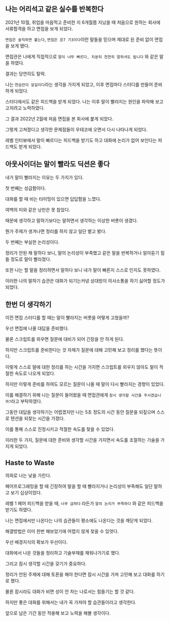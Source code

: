 ## 나는 어리석고 같은 실수를 반복한다

2021년 10월, 취업을 마음먹고 준비한 지 6개월쯤 지났을 때 처음으로 원하는 회사에 서류합격을 하고 면접을 보게 되었다.

`면접은 솔직하면 붙는다`, `면접은 운7 기3이다`이런 말들을 믿으며 제대로 된 준비 없이 면접을 보게 됐다. 

면접관은 나에게 직접적으로 `말이 너무 빠르다, 차분히 천천히 말하셔도 됩니다` 와 같은 말을 하였다. 

결과는 당연히도 탈락. 

나는 `연습만이 살길이다`라는 생각을 가지게 되었고, 이후 면접마다 스터디를 만들어 준비하게 되었다. 

스터디에서도 같은 피드백을 받게 되었다. 나는 이후 말이 빨라지는 원인을 파악해 보고 고치려고 노력하였다. 

그 결과 2022년 2월에 처음 면접을 본 회사에 붙게 되었다. 

그렇게 고쳐졌다고 생각한 문제점들이 우테코에 오면서 다시 나타나게 되었다.

레벨 인터뷰에서 말이 빠르다는 피드백을 받기도 하고 대화에 논리가 없어 보인다는 피드백도 받게 되었다.


## 아웃사이더는 말이 빨라도 딕션은 좋다

내가 말이 빨라지는 이유는 두 가지가 있다. 

첫 번째는 성급함이다. 

대화를 할 때 비는 타이밍이 있으면 답답함을 느꼈다. 

여백의 미와 같은 낭만은 못 참았다. 

때문에 생각하고 말하기보다는 말하면서 생각하는 이상한 버릇이 생겼다. 

뭔가 주제가 생겨나면 정리를 하지 않고 일단 뱉고 봤다. 

두 번째는 부실한 논리성이다. 

정리가 안된 채 말하다 보니, 말의 논리성이 부족했고 같은 말을 반복하거나 알아듣기 힘들 정도로 말이 빨라졌다. 

또한 나는 할 말을 정리하면서 말하다 보니 내가 말이 빠른지 스스로 인지도 못하였다. 

이러한 나의 말하기 습관은 대화가 되기는커녕 상대방이 의사소통을 하기 싫어할 정도가 되었다.

## 한번 더 생각하기

이전 면접 스터디를 할 때는 말이 빨라지는 버릇을 어떻게 고쳤을까? 

우선 면접에 나올 대답을 준비했다. 

물론 스크립트를 외우면 질문에 대비가 되어 긴장을 안 하게 된다. 

하지만 스크립트를 준비한다는 것 자체가 질문에 대해 고민해 보고 정리를 했다는 뜻이다. 

이렇게 스스로 말에 대한 정리를 하는 시간을 가지면 스크립트를 외우지 않아도 말이 적절한 속도로 나오게 되었다. 

하지만 이렇게 준비를 하여도 모르는 질문이 나올 때 말이 다시 빨라지는 경향이 있었다. 

이를 해결하기 위해 나는 질문이 들어왔을 때 면접관에게 `잠시 생각할 시간을 주시겠습니까?`라고 부탁하였다. 

그동안 대답을 생각하기는 어렵겠지만 나는 5초 정도의 시간 동안 질문을 되짚으며 스스로 텐션을 되찾는 시간을 가졌다.

이를 통해 스스로 진정시키고 적절한 속도를 찾을 수 있었다. 

이러한 두 가지, 질문에 대한 준비와 생각할 시간을 가지면서 속도를 조절하는 기술을 가지게 되었다.

## Haste to Waste

의외로 나는 낯을 가린다. 

페어프로그래밍을 할 때 긴장하여 말을 할 때 빨라지거나 논리성이 부족해도 일단 말하고 보기 십상이었다. 

레벨 1 페어 피드백을 받을 때, `너무 급하다` 라든가 `말의 논리가 부족하다` 와 같은 피드백을 받기도 하였다. 

나는 면접에서만 나온다는 나의 습관들이 평소에도 나온다는 것을 깨닫게 되었다. 

해결방법은 이미 한번 해보았기에 어렵지 않게 찾을 수 있엇다. 

우선 배경지식의 확보가 우선이다. 

대화에서 나온 것들을 정리하고 기술부채를 채워나가기로 했다. 

그리고 잠시 생각할 시간을 갖기가 중요하다. 

정리가 안된 주제에 대해 토론을 해야 한다면 잠시 시간을 가져 고민해 보고 대화를 하기로 했다. 

물론 잠시라도 대화가 비면 성이 안 차는 나로서는 힘들기는 할 것 같다. 

하지만 좋은 대화를 위해서는 내가 꼭 가져야 할 습관들이라고 생각한다. 

앞으로 남은 기간 동안 적용해 보고 노력을 해볼 생각이다.
